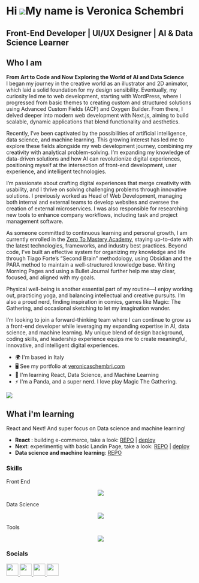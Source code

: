 Hi ![](https://user-images.githubusercontent.com/18350557/176309783-0785949b-9127-417c-8b55-ab5a4333674e.gif)My name is Veronica Schembri
=========================================================================================================================================

Front-End Developer | UI/UX Designer | AI & Data Science Learner
--------------------------------------
## Who I am

**From Art to Code and Now Exploring the World of AI and Data Science** <br/>
I began my journey in the creative world as an illustrator and 2D animator, which laid a solid foundation for my design sensibility. Eventually, my curiosity led me to web development, starting with WordPress, where I progressed from basic themes to creating custom and structured solutions using Advanced Custom Fields (ACF) and Oxygen Builder. From there, I delved deeper into modern web development with Next.js, aiming to build scalable, dynamic applications that blend functionality and aesthetics.

Recently, I’ve been captivated by the possibilities of artificial intelligence, data science, and machine learning. This growing interest has led me to explore these fields alongside my web development journey, combining my creativity with analytical problem-solving. I’m expanding my knowledge of data-driven solutions and how AI can revolutionize digital experiences, positioning myself at the intersection of front-end development, user experience, and intelligent technologies.

I’m passionate about crafting digital experiences that merge creativity with usability, and I thrive on solving challenging problems through innovative solutions. I previously worked as Head of Web Development, managing both internal and external teams to develop websites and oversee the creation of external microservices. I was also responsible for researching new tools to enhance company workflows, including task and project management software.

As someone committed to continuous learning and personal growth, I am currently enrolled in the [Zero To Mastery Academy](https://zerotomastery.io/academy/), staying up-to-date with the latest technologies, frameworks, and industry best practices. Beyond code, I’ve built an effective system for organizing my knowledge and life through Tiago Forte’s “Second Brain” methodology, using Obsidian and the PARA method to maintain a well-structured knowledge base. Writing Morning Pages and using a Bullet Journal further help me stay clear, focused, and aligned with my goals.

Physical well-being is another essential part of my routine—I enjoy working out, practicing yoga, and balancing intellectual and creative pursuits. I’m also a proud nerd, finding inspiration in comics, games like Magic: The Gathering, and occasional sketching to let my imagination wander.

I’m looking to join a forward-thinking team where I can continue to grow as a front-end developer while leveraging my expanding expertise in AI, data science, and machine learning. My unique blend of design background, coding skills, and leadership experience equips me to create meaningful, innovative, and intelligent digital experiences.

* 🌍  I'm based in Italy
* 🖥️  See my portfolio at [veronicaschembri.com](http://www.veronicaschembri.com/)
* 🧠  I'm learning React, Data Science, and Machine Learning
* ⚡  I'm a Panda, and a super nerd. I love play Magic The Gathering.

<a href="https://www.x.com/preassenza" target="_blank" rel="noreferrer"><img
src="https://img.shields.io/twitter/follow/preassenza?logo=twitter&style=for-the-badge&color=f97316&labelColor=1c1917"
/></a>

## What i'm learning
React and Next! And super focus on Data science and machine learning! 
- **React** : building e-commerce, take a look: [REPO](https://github.com/Pandagan-85/crwn-clothing-mio) | [deploy](https://crwnclothing-pandagan.netlify.app/)
- **Next**: experimentig with basic Landin Page, take a look: [REPO](https://github.com/Pandagan-85/TravelLandingNext) | [deploy](https://travel-landing-next.netlify.app/)
- **Data science and machine learning**: [REPO](https://github.com/Pandagan-85/ZTM-Machine-learning)

### Skills

Front End 
<p align="center">
  <a href="#">
    <img src="https://skillicons.dev/icons?i=git,js,react,nextjs,html,css,tailwind,wordpress" />
  </a>
</p>

Data Science
<p align="center">
<a href="#">
<img src="https://skillicons.dev/icons?i=anaconda,pycharm,sklearn" />
    </a>
</p>


Tools 
<p align="center">
  <a href="#">
<img src="https://skillicons.dev/icons?i=postman,vercel,obsidian,github,gmail,ai,vscode,xd,figma,ps,ae " />
     </a>
</p>

### Socials

<p align="left"> <a href="https://www.behance.com/veronica_schembri" target="_blank" rel="noreferrer"> <picture> <source media="(prefers-color-scheme: dark)" srcset="https://raw.githubusercontent.com/danielcranney/readme-generator/main/public/icons/socials/behance-dark.svg" /> <source media="(prefers-color-scheme: light)" srcset="https://raw.githubusercontent.com/danielcranney/readme-generator/main/public/icons/socials/behance.svg" /> <img src="https://raw.githubusercontent.com/danielcranney/readme-generator/main/public/icons/socials/behance.svg" width="32" height="32" /> </picture> </a> <a href="https://www.github.com/Pandagan-85/" target="_blank" rel="noreferrer"> <picture> <source media="(prefers-color-scheme: dark)" srcset="https://raw.githubusercontent.com/danielcranney/readme-generator/main/public/icons/socials/github-dark.svg" /> <source media="(prefers-color-scheme: light)" srcset="https://raw.githubusercontent.com/danielcranney/readme-generator/main/public/icons/socials/github.svg" /> <img src="https://raw.githubusercontent.com/danielcranney/readme-generator/main/public/icons/socials/github.svg" width="32" height="32" /> </picture> </a> <a href="https://www.linkedin.com/in/veronicaschembri/" target="_blank" rel="noreferrer"> <picture> <source media="(prefers-color-scheme: dark)" srcset="https://raw.githubusercontent.com/danielcranney/readme-generator/main/public/icons/socials/linkedin-dark.svg" /> <source media="(prefers-color-scheme: light)" srcset="https://raw.githubusercontent.com/danielcranney/readme-generator/main/public/icons/socials/linkedin.svg" /> <img src="https://raw.githubusercontent.com/danielcranney/readme-generator/main/public/icons/socials/linkedin.svg" width="32" height="32" /> </picture> </a> <a href="https://www.x.com/preassenza" target="_blank" rel="noreferrer"> <picture> <source media="(prefers-color-scheme: dark)" srcset="https://raw.githubusercontent.com/danielcranney/readme-generator/main/public/icons/socials/twitter-dark.svg" /> <source media="(prefers-color-scheme: light)" srcset="https://raw.githubusercontent.com/danielcranney/readme-generator/main/public/icons/socials/twitter.svg" /> <img src="https://raw.githubusercontent.com/danielcranney/readme-generator/main/public/icons/socials/twitter.svg" width="32" height="32" /> </picture> </a></p>
